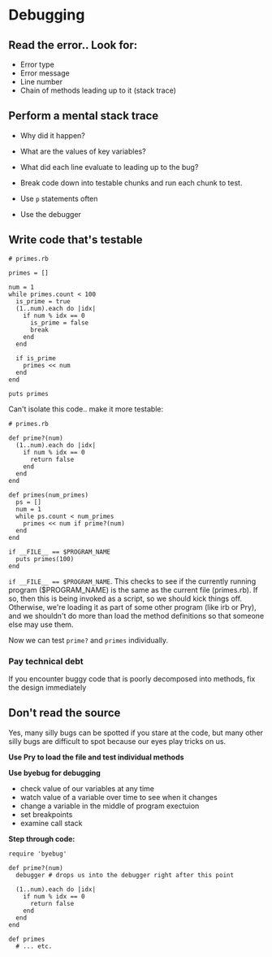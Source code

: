 # Debugging

## Read the error.. Look for:
* Error type
* Error message
* Line number
* Chain of methods leading up to it (stack trace)

## Perform a mental stack trace
- Why did it happen?
- What are the values of key variables?
- What did each line evaluate to leading up to the bug?

- Break code down into testable chunks and run each chunk to test.
- Use `p` statements often
- Use the debugger

## Write code that's testable

```
# primes.rb

primes = []

num = 1
while primes.count < 100
  is_prime = true
  (1..num).each do |idx|
    if num % idx == 0
      is_prime = false
      break
    end
  end

  if is_prime
    primes << num
  end
end

puts primes
```

Can't isolate this code.. make it more testable:

```
# primes.rb

def prime?(num)
  (1..num).each do |idx|
    if num % idx == 0
      return false
    end
  end
end

def primes(num_primes)
  ps = []
  num = 1
  while ps.count < num_primes
    primes << num if prime?(num)
  end
end

if __FILE__ == $PROGRAM_NAME
  puts primes(100)
end
```

`if __FILE__ == $PROGRAM_NAME`. This checks to see if the currently running program ($PROGRAM_NAME) is the same as the current file (primes.rb). If so, then this is being invoked as a script, so we should kick things off. Otherwise, we're loading it as part of some other program (like irb or Pry), and we shouldn't do more than load the method definitions so that someone else may use them.

Now we can test `prime?` and `primes` individually.

### Pay technical debt
If you encounter buggy code that is poorly decomposed into methods, fix the design immediately

## Don't read the source

Yes, many silly bugs can be spotted if you stare at the code, but many other silly bugs are difficult to spot because our eyes play tricks on us.

**Use Pry to load the file and test individual methods**

**Use byebug for debugging**
* check value of our variables at any time
* watch value of a variable over time to see when it changes
* change a variable in the middle of program exectuion
* set breakpoints
* examine call stack

**Step through code:**

```
require 'byebug'

def prime?(num)
  debugger # drops us into the debugger right after this point

  (1..num).each do |idx|
    if num % idx == 0
      return false
    end
  end
end

def primes
  # ... etc.
```
